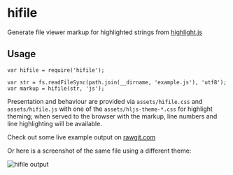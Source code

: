 # hifile

Generate file viewer markup for highlighted strings from [highlight.js](https://github.com/isagalaev/highlight.js)

## Usage

```
var hifile = require('hifile');

var str = fs.readFileSync(path.join(__dirname, 'example.js'), 'utf8');
var markup = hifile(str, 'js');
```

Presentation and behaviour are provided via `assets/hifile.css` and `assets/hifile.js` with
one of the `assets/hljs-theme-*.css` for highlight theming; when served to the browser
with the markup, line numbers and line highlighting will be available.

Check out some live example output on [rawgit.com](https://cdn.rawgit.com/diffsky/hifile/f365ffb96005bc8c8f4828edeb136a96cf691490/example/hifile.html#L12)

Or here is a screenshot of the same file using a different theme:

![hifile output](https://raw.github.com/wiki/diffsky/hifile/screenshot.jpg)
